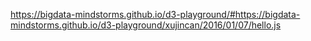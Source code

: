 
https://bigdata-mindstorms.github.io/d3-playground/#https://bigdata-mindstorms.github.io/d3-playground/xujincan/2016/01/07/hello.js

